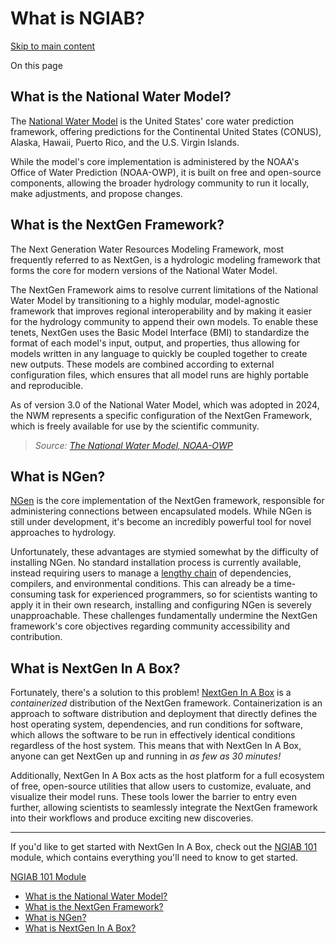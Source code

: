 # What is NGIAB?

[Skip to main content](https://docs.ciroh.org/docs/products/ngiab/intro/what-is/#__docusaurus_skipToContent_fallback)

On this page

## What is the National Water Model? [​](https://docs.ciroh.org/docs/products/ngiab/intro/what-is/\#what-is-the-national-water-model "Direct link to What is the National Water Model?")

The [National Water Model](https://water.noaa.gov/about/nwm) is the United States' core water prediction framework,
offering predictions for the Continental United States (CONUS), Alaska, Hawaii, Puerto Rico, and the U.S. Virgin Islands.

While the model's core implementation is administered by the NOAA's Office of Water Prediction (NOAA-OWP),
it is built on free and open-source components, allowing the broader hydrology community to run it
locally, make adjustments, and propose changes.

## What is the NextGen Framework? [​](https://docs.ciroh.org/docs/products/ngiab/intro/what-is/\#what-is-the-nextgen-framework "Direct link to What is the NextGen Framework?")

The Next Generation Water Resources Modeling Framework, most frequently referred to as NextGen,
is a hydrologic modeling framework that forms the core for modern versions of the National Water Model.

The NextGen Framework aims to resolve current limitations of the National Water Model by transitioning to a highly modular, model-agnostic framework
that improves regional interoperability and by making it easier for the hydrology community to append their own models.
To enable these tenets, NextGen uses the Basic Model Interface (BMI) to standardize the format of each model's
input, output, and properties, thus allowing for models written in any language to quickly be coupled together
to create new outputs. These models are combined according to external configuration files, which ensures that all
model runs are highly portable and reproducible.

As of version 3.0 of the National Water Model, which was adopted in 2024, the NWM represents a specific configuration
of the NextGen Framework, which is freely available for use by the scientific community.

> _Source: [The National Water Model, NOAA-OWP](https://www.weather.gov/media/owp/oh/docs/2021-OWP-NWM-NextGen-Framework.pdf)_

## What is NGen? [​](https://docs.ciroh.org/docs/products/ngiab/intro/what-is/\#what-is-ngen "Direct link to What is NGen?")

[NGen](https://github.com/NOAA-OWP/ngen/tree/master) is the core implementation of the NextGen framework,
responsible for administering connections between encapsulated models.
While NGen is still under development, it's become an incredibly powerful tool for novel approaches to hydrology.

Unfortunately, these advantages are stymied somewhat by the difficulty of installing NGen.
No standard installation process is currently available,
instead requiring users to manage a [lengthy chain](https://github.com/NOAA-OWP/ngen/blob/master/INSTALL.md)
of dependencies, compilers, and environmental conditions.
This can already be a time-consuming task for experienced programmers,
so for scientists wanting to apply it in their own research,
installing and configuring NGen is severely unapproachable.
These challenges fundamentally undermine the NextGen framework's core objectives regarding community accessibility and contribution.

## What is NextGen In A Box? [​](https://docs.ciroh.org/docs/products/ngiab/intro/what-is/\#what-is-nextgen-in-a-box "Direct link to What is NextGen In A Box?")

Fortunately, there's a solution to this problem!
[NextGen In A Box](https://ngiab.ciroh.org/) is a _containerized_ distribution of the NextGen framework.
Containerization is an approach to software distribution and deployment that directly defines
the host operating system, dependencies, and run conditions for software,
which allows the software to be run in effectively identical conditions regardless of the host system.
This means that with NextGen In A Box, anyone can get NextGen up and running in _as few as 30 minutes!_

Additionally, NextGen In A Box acts as the host platform for a full ecosystem of free, open-source
utilities that allow users to customize, evaluate, and visualize their model runs.
These tools lower the barrier to entry even further, allowing scientists to seamlessly
integrate the NextGen framework into their workflows and produce exciting new discoveries.

* * *

If you'd like to get started with NextGen In A Box, check out the [NGIAB 101](https://docs.ciroh.org/training-NGIAB-101/) module,
which contains everything you'll need to know to get started.

[NGIAB 101 Module](https://docs.ciroh.org/training-NGIAB-101/)

- [What is the National Water Model?](https://docs.ciroh.org/docs/products/ngiab/intro/what-is/#what-is-the-national-water-model)
- [What is the NextGen Framework?](https://docs.ciroh.org/docs/products/ngiab/intro/what-is/#what-is-the-nextgen-framework)
- [What is NGen?](https://docs.ciroh.org/docs/products/ngiab/intro/what-is/#what-is-ngen)
- [What is NextGen In A Box?](https://docs.ciroh.org/docs/products/ngiab/intro/what-is/#what-is-nextgen-in-a-box)